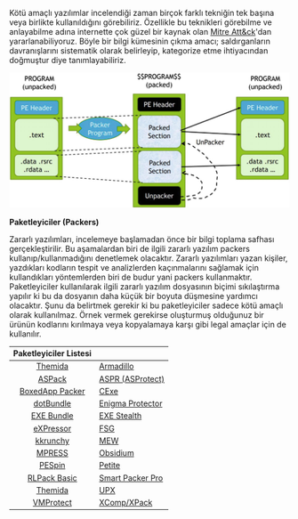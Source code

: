 Kötü amaçlı yazılımlar incelendiği zaman birçok farklı tekniğin tek başına veya birlikte kullanıldığını görebiliriz. Özellikle bu teknikleri görebilme ve anlayabilme adına internette çok güzel bir kaynak olan [Mitre Att&ck](https://attack.mitre.org/wiki/Main_Page)'dan yararlanabiliyoruz. Böyle bir bilgi kümesinin çıkma amacı; saldırganların davranışlarını sistematik olarak belirleyip, kategorize etme 
ihtiyacından doğmuştur diye tanımlayabiliriz.

![Paketleyici1](../_media/paketleyici1.jpg)

**Paketleyiciler (Packers)**

Zararlı yazılımları, incelemeye başlamadan önce bir bilgi toplama safhası gerçekleştirilir. Bu aşamalardan biri de ilgili zararlı yazılım packers kullanıp/kullanmadığını denetlemek olacaktır. Zararlı yazılımları yazan kişiler, yazdıkları kodların tespit ve analizlerden kaçınmalarını sağlamak için kullandıkları yöntemlerden biri de budur yani packers kullanmaktır. Paketleyiciler kullanılarak ilgili zararlı yazılım dosyasının biçimi sıkılaştırma yapılır ki bu da dosyanın daha küçük bir boyuta düşmesine yardımcı olacaktır. Şunu da belirtmek gerekir ki bu paketleyiciler sadece kötü amaçlı olarak kullanılmaz. Örnek vermek gerekirse oluşturmuş olduğunuz bir ürünün kodlarını kırılmaya veya kopyalamaya karşı gibi legal amaçlar için de kullanılır.

|                                              Paketleyiciler Listesi                                             |                                                                                                   |
|:---------------------------------------------------------------------------------------------------------------:|---------------------------------------------------------------------------------------------------|
| [Themida](http://www.oreans.com/themida.php)                                                                    | [Armadillo](http://www.siliconrealms.com/armadillo.php)                                           |
| [ASPack](http://www.aspack.com/aspack.html)                                                                     | [ASPR (ASProtect)](http://www.aspack.com/asprotect32.html)                                        |
| [BoxedApp Packer](http://www.boxedapp.com/boxedapppacker)                                                       | [CExe](http://www.scottlu.com/Content/CExe.html)                                                  |
| [dotBundle](http://www.dotbundle.com/)                                                                          | [Enigma Protector](http://www.enigmaprotector.com/)                                               |
| [EXE Bundle](http://www.webtoolmaster.com/exebundle.htm)                                                        | [EXE Stealth](http://www.webtoolmaster.com/exestealth.htm)                                        |
| [eXPressor](http://www.cgsoftlabs.ro/express.html)                                                              | [FSG](http://xtreeme.prv.pl/)                                                                     |
| [kkrunchy](http://www.farbrausch.de/~fg/kkrunchy/)                                                              | [MEW](https://web.archive.org/web/20070831063728/http://northfox.uw.hu/index.php?lang=eng&id=dev) |
| [MPRESS](http://www.matcode.com/mpress.htm)                                                                     | [Obsidium](http://www.obsidium.de/)                                                               |
| [PESpin](http://pespin.w.interia.pl/)                                                                           | [Petite](http://www.un4seen.com/petite)                                                           |
| [RLPack Basic](http://www.softpedia.com/get/Programming/Packers-Crypters-Protectors/RLPack-Basic-Edition.shtml) | [Smart Packer Pro](http://www.smartpacker.nl/)                                                    |
| [Themida](http://www.oreans.com/themida.php)                                                                    | [UPX](https://upx.github.io/)                                                                     |
| [VMProtect](http://vmpsoft.com/products/vmprotect)                                                              | [XComp/XPack](http://soft-lab.de/JoKo)                                                            |

